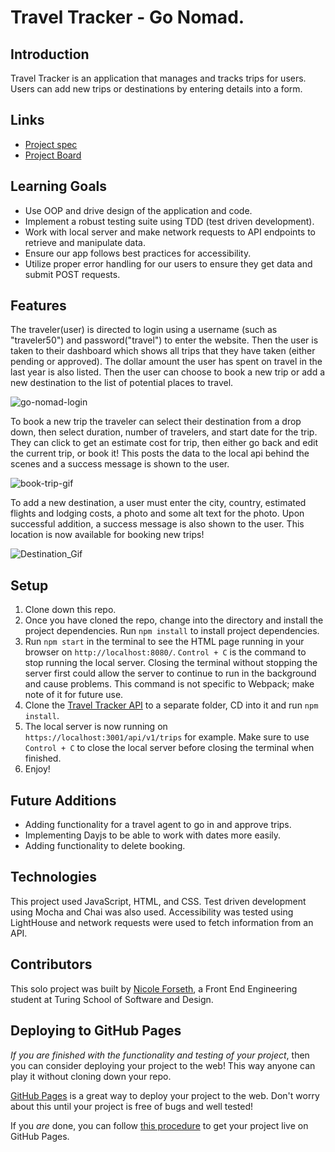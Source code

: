 # Travel Tracker - Go Nomad.

## Introduction
Travel Tracker is an application that manages and tracks trips for users. Users can add new trips or destinations by entering details into a form. 

## Links
- [Project spec](https://frontend.turing.edu/projects/travel-tracker.html)
- [Project Board](https://github.com/users/forsethnico/projects/3)

## Learning Goals 
- Use OOP and drive design of the application and code. 
- Implement a robust testing suite using TDD (test driven development).
- Work with local server and make network requests to API endpoints to retrieve and manipulate data.
- Ensure our app follows best practices for accessibility.
- Utilize proper error handling for our users to ensure they get data and submit POST requests. 

## Features
The traveler(user) is directed to login using a username (such as "traveler50") and password("travel") to enter the website. Then the user is taken to their dashboard which shows all trips that they have taken (either pending or approved). The dollar amount the user has spent on travel in the last year is also listed. Then the user can choose to book a new trip or add a new destination to the list of potential places to travel.

![go-nomad-login](https://user-images.githubusercontent.com/18154724/192603701-0f362490-fb11-4cd0-978b-3bfc177c0da9.gif)

To book a new trip the traveler can select their destination from a drop down, then select duration, number of travelers, and start date for the trip. They can click to get an estimate cost for trip, then either go back and edit the current trip, or book it! This posts the data to the local api behind the scenes and a success message is shown to the user. 

![book-trip-gif](https://user-images.githubusercontent.com/18154724/192603731-413b9c2d-9422-4aa4-b048-49c4abc39d4e.gif)

To add a new destination, a user must enter the city, country, estimated flights and lodging costs, a photo and some alt text for the photo. Upon successful addition, a success message is also shown to the user. This location is now available for booking new trips!

![Destination_Gif](https://user-images.githubusercontent.com/18154724/192603984-d7c4daf5-8202-464e-868b-6f74977b0fb0.gif)

## Setup
1. Clone down this repo.
3. Once you have cloned the repo, change into the directory and install the project dependencies. Run `npm install` to install project dependencies.
4. Run `npm start` in the terminal to see the HTML page running in your browser on `http://localhost:8080/`. `Control + C` is the command to stop running the local server.  Closing the terminal without stopping the server first could allow the server to continue to run in the background and cause problems. This command is not specific to Webpack; make note of it for future use. 
5. Clone the [Travel Tracker API](https://github.com/turingschool-examples/travel-tracker-api) to a separate folder, CD into it and run `npm install`. 
6. The local server is now running on `https://localhost:3001/api/v1/trips` for example. Make sure to use `Control + C` to close the local server before closing the terminal when finished.
7. Enjoy!

## Future Additions
- Adding functionality for a travel agent to go in and approve trips. 
- Implementing Dayjs to be able to work with dates more easily. 
- Adding functionality to delete booking.

## Technologies
This project used JavaScript, HTML, and CSS. Test driven development using Mocha and Chai was also used. Accessibility was tested using LightHouse and  network requests were used to fetch information from an API. 

## Contributors
This solo project was built by [Nicole Forseth](https://github.com/forsethnico), a Front End Engineering student at Turing School of Software and Design.

## Deploying to GitHub Pages

_If you are finished with the functionality and testing of your project_, then you can consider deploying your project to the web! This way anyone can play it without cloning down your repo.

[GitHub Pages](https://pages.github.com/) is a great way to deploy your project to the web. Don't worry about this until your project is free of bugs and well tested!

If you _are_ done, you can follow [this procedure](./gh-pages-procedure.md) to get your project live on GitHub Pages.
